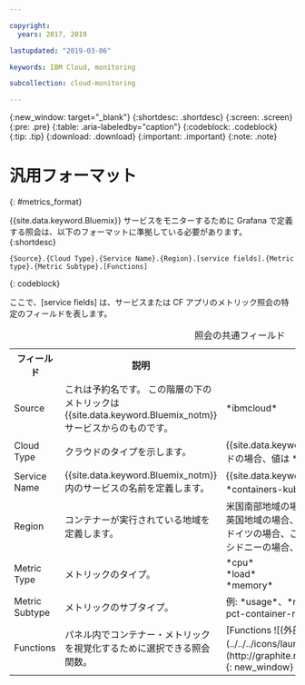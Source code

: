 ```yaml
---

copyright:
  years: 2017, 2019

lastupdated: "2019-03-06"

keywords: IBM Cloud, monitoring

subcollection: cloud-monitoring

---
```


{:new_window: target="_blank"}
{:shortdesc: .shortdesc}
{:screen: .screen}
{:pre: .pre}
{:table: .aria-labeledby="caption"}
{:codeblock: .codeblock}
{:tip: .tip}
{:download: .download}
{:important: .important}
{:note: .note}


# 汎用フォーマット
{: #metrics_format}

{{site.data.keyword.Bluemix}} サービスをモニターするために Grafana で定義する照会は、以下のフォーマットに準拠している必要があります。 
{:shortdesc}

```
{Source}.{Cloud Type}.{Service Name}.{Region}.[service fields].{Metric type}.{Metric Subtype}.[Functions]
```
{: codeblock}

ここで、[service fields] は、サービスまたは CF アプリのメトリック照会の特定のフィールドを表します。 

<table>
  <caption>照会の共通フィールド</caption>
  <tr>
    <th>フィールド</th>
	<th>説明</th>
	<th>値</th>
  </tr>
  <tr>
    <td>Source</td>
	<td>これは予約名です。 この階層の下のメトリックは {{site.data.keyword.Bluemix_notm}} サービスからのものです。</td>
	<td>*ibmcloud*</td>
  </tr>
  <tr>
    <td>Cloud Type</td>
	<td>クラウドのタイプを示します。 </td>
	<td>{{site.data.keyword.Bluemix_notm}} パブリック・クラウドの場合、値は *public* です。</td>
  </tr>
  <tr>
    <td>Service Name</td>
	  <td>{{site.data.keyword.Bluemix_notm}} 内のサービスの名前を定義します。</td>
	  <td>{{site.data.keyword.containershort}} の場合、値は *containers-kubernetes* です。</td>
  </tr>
  <tr>
    <td>Region</td>
	  <td>コンテナーが実行されている地域を定義します。</td>
	  <td>米国南部地域の場合、この値は *us-south* <br>英国地域の場合、この値は *united-kingdom*  <br>ドイツの場合、この値は *frankfurt* <br>シドニーの場合、この値は *sydney* </td>
  </tr>
  <tr>
    <td>Metric Type</td>
	<td>メトリックのタイプ。</td>
	<td>*cpu* <br>*load* <br>*memory*</td>
  </tr>
  <tr>
    <td>Metric Subtype</td>
	<td>メトリックのサブタイプ。</td>
	<td>例: *usage*、*num-cores*、*usage-pct*、*usage-pct-container-requested*</td>
  </tr>
  <tr>
    <td>Functions</td>
    <td>パネル内でコンテナー・メトリックを視覚化するために選択できる照会関数。 </td>
    <td>[Functions ![(外部リンク・アイコン)](../../../icons/launch-glyph.svg "外部リンク・アイコン")](http://graphite.readthedocs.io/en/latest/functions.html){: new_window}</td>
   </tr>
</table>




